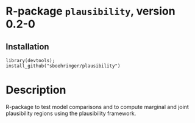 # R-package `plausibility`, version 0.2-0
## Installation
```{r}
library(devtools);
install_github("sboehringer/plausibility")
```

# Description
R-package to test model comparisons and to compute marginal and joint plausibility regions using the plausibility framework.